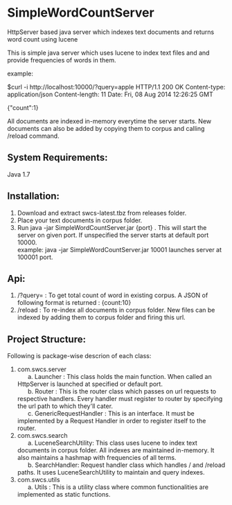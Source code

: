 SimpleWordCountServer
=====================

HttpServer based java server which indexes text documents and returns word count using lucene


This is simple java server which uses lucene to index text files and and provide frequencies of words in them.

example:

$curl -i http://localhost:10000/?query=apple
HTTP/1.1 200 OK
Content-type: application/json
Content-length: 11
Date: Fri, 08 Aug 2014 12:26:25 GMT

{"count":1}

All documents are indexed in-memory everytime the server starts. New documents can also be added by copying them to corpus and calling /reload command.

System Requirements:
-------------------
Java 1.7

Installation:
------
1. Download and extract swcs-latest.tbz from releases folder.
2. Place your text documents in corpus folder.
3. Run java -jar SimpleWordCountServer.jar {port} . This will start the server on given port. If unspecified the server starts at default port 10000.<br/> 
example: java -jar SimpleWordCountServer.jar 10001 launches server at 100001 port.

Api:
--------
1. /?query= : To get total count of word in existing corpus. A JSON of following format is returned : {count:10}
2. /reload : To re-index all documents in corpus folder. New files can be indexed by adding them to corpus folder and firing this url.


Project Structure:
------------------
Following is package-wise descrion of each class:<br/>
1. com.swcs.server<br/>
    &nbsp;&nbsp;&nbsp;&nbsp;&nbsp;&nbsp;a. Launcher : This class holds the main function. When called an HttpServer is launched at specified or default port.<br/>
    &nbsp;&nbsp;&nbsp;&nbsp;&nbsp;&nbsp;b. Router : This is the router class which passes on url requests to respective handlers. Every handler must register to router by specifying the url path to which they'll cater.<br/>
    &nbsp;&nbsp;&nbsp;&nbsp;&nbsp;&nbsp;c. GenericRequestHandler : This is an interface. It must be implemented by a Request Handler in order to register itself to the router.<br/>
2. com.swcs.search<br/>
    &nbsp;&nbsp;&nbsp;&nbsp;&nbsp;&nbsp;a. LuceneSearchUtility: This class uses lucene to index text documents in corpus folder. All indexes are maintained in-memory. It also maintains a hashmap with frequencies of all terms.<br/>
    &nbsp;&nbsp;&nbsp;&nbsp;&nbsp;&nbsp;b. SearchHandler: Request handler class which handles / and /reload paths. It uses LuceneSearchUtility to maintain and query indexes.<br/>
3. com.swcs.utils<br/>
    &nbsp;&nbsp;&nbsp;&nbsp;&nbsp;&nbsp;a. Utils : This is a utility class where common functionalities are implemented as static functions.<br/>
